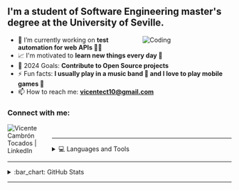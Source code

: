 ## I'm a student of Software Engineering master's degree at the University of Seville.

<img align="right" alt="Coding" width="200" src="https://i.giphy.com/media/qgQUggAC3Pfv687qPC/giphy.webp">

- :toolbox: I’m currently working on **test automation for web APIs :man_technologist:** 
- 📈 I'm motivated to **learn new things every day 🔋**
- 🥅 2024 Goals: **Contribute to Open Source projects**
- ⚡ Fun facts: **I usually play in a music band 🎵 and I love to play mobile games 📱**
- 📫 How to reach me: **vicentect10@gmail.com**

### Connect with me:

[<img align="left" alt="Vicente Cambrón Tocados | LinkedIn" width="100px" src="https://img.shields.io/badge/LinkedIn-0077B5?style=for-the-badge&logo=linkedin&logoColor=white" />][linkedin]

<br />

<hr>
<details>
<summary>💻 Languages and Tools</summary>

<hr>

<div align="center">

<table style="width:100%">
  <tr>
    <th><p align="center">Programming Languages</p></th>
    <td><p align="center">
    		<a href="https://www.java.com" target="_blank" rel="noreferrer"> 
			<img src="https://raw.githubusercontent.com/devicons/devicon/master/icons/java/java-original.svg" alt="java" width="40" height="40"/> 
		</a><a href="https://developer.mozilla.org/en-US/docs/Web/JavaScript" target="_blank" rel="noreferrer"> 
			<img src="https://raw.githubusercontent.com/devicons/devicon/master/icons/javascript/javascript-original.svg" alt="javascript" width="40" height="40"/> 
		</a><a href="https://www.python.org" target="_blank" rel="noreferrer"> 
			<img src="https://raw.githubusercontent.com/devicons/devicon/master/icons/python/python-original.svg" alt="python" width="40" height="40"/> 
		</a>
		<a href="https://www.r-project.org/" target="_blank" rel="noreferrer"> 
			<img src="https://raw.githubusercontent.com/devicons/devicon/master/icons/r/r-original.svg" alt="r" width="40" height="40"/> 
		</a>
		</p>
	</td>
  </tr>
  <tr>
    <th><p align="center">Frontend Development</p></th>
    <td><p align="center">
			 <a href="https://angular.io/" target="_blank" rel="noreferrer"> 
				<img src="https://github.com/vicato2000/vicato2000/assets/65185954/0216a72e-0e71-419d-8ed8-4f0415a0be65" alt="angular" width="40" height="40"/> 
			</a> <a href="https://www.w3.org/html/" target="_blank" rel="noreferrer"> 
				<img src="https://raw.githubusercontent.com/devicons/devicon/master/icons/html5/html5-original-wordmark.svg" alt="html5" width="40" height="40"/> 
			</a>  <a href="https://www.w3schools.com/css/" target="_blank" rel="noreferrer"> 
				<img src="https://raw.githubusercontent.com/devicons/devicon/master/icons/css3/css3-original-wordmark.svg" alt="css3" width="40" height="40"/> 
			</a> <a href="https://getbootstrap.com" target="_blank" rel="noreferrer"> 
				<img src="https://raw.githubusercontent.com/devicons/devicon/master/icons/bootstrap/bootstrap-plain-wordmark.svg" alt="bootstrap" width="40" height="40"/> 
			</a> <a href="https://tailwindcss.com/" target="_blank" rel="noreferrer"> 
				<img src="https://raw.githubusercontent.com/devicons/devicon/master/icons/tailwindcss/tailwindcss-plain.svg" alt="tailwind css" width="40" height="40"/> 
			</a>
		</p>
	</td>
	</tr>
  <tr>
	<th><p align="center">Backend Development</p></th>
    <td><p align="center">
			<a href="https://spring.io/" target="_blank" rel="noreferrer"> 
				<img src="https://www.vectorlogo.zone/logos/springio/springio-icon.svg" alt="spring" width="40" height="40"/> 
			</a>
			<a href="https://www.djangoproject.com/" target="_blank" rel="noreferrer"> 
				<img src="https://raw.githubusercontent.com/devicons/devicon/master/icons/django/django-plain.svg" alt="django" width="40" height="40"/> 
			</a>
	    		<a href="https://nodejs.org/" target="_blank" rel="noreferrer"> 
				<img src="https://raw.githubusercontent.com/devicons/devicon/master/icons/nodejs/nodejs-original.svg" alt="node.js" width="40" height="40"/> 
			</a>
		</p>
	</td>
  </tr>
  <tr>
    <th><p align="center">Platform as a Service(PaaS)</p></th>
    <td><p align="center">
			 <a href="https://www.heroku.com/" target="_blank" rel="noreferrer"> 
				<img src="https://raw.githubusercontent.com/devicons/devicon/master/icons/heroku/heroku-original.svg" alt="heroku" width="40" height="40"/> 
			</a> <a href="https://www.pythonanywhere.com/" target="_blank" rel="noreferrer"> 
				<img src="https://www.pythonanywhere.com/static/anywhere/images/PA-logo-snake-only.svg" alt="pythonanywhere" width="40" height="40"/> 
			</a>
		</p>
	</td>
	</tr>
  <tr>
    <th><p align="center">Database</p></th>
    <td><p align="center">
			<a href="https://mariadb.org/" target="_blank" rel="noreferrer"> 
				<img src="https://www.vectorlogo.zone/logos/mariadb/mariadb-icon.svg" alt="mariadb" width="40" height="40"/> 
			</a> <a href="https://www.mysql.com/" target="_blank" rel="noreferrer"> 
				<img src="https://raw.githubusercontent.com/devicons/devicon/master/icons/mysql/mysql-original-wordmark.svg" alt="mysql" width="40" height="40"/> 
			</a> <a href="https://www.mongodb.com/" target="_blank" rel="noreferrer"> 
				<img src="https://raw.githubusercontent.com/devicons/devicon/master/icons/mongodb/mongodb-original-wordmark.svg" alt="mongodb" width="40" height="40"/>
	    		</a>
		</p>
	</td>
	</tr>
  <tr>
    <th><p align="center">Devops</p></th>
    <td><p align="center">
			<a href="https://www.docker.com/" target="_blank" rel="noreferrer"> 
				<img src="https://raw.githubusercontent.com/devicons/devicon/master/icons/docker/docker-original-wordmark.svg" alt="docker" width="40" height="40"/>
			</a> <a href="https://cloud.google.com" target="_blank" rel="noreferrer"> 
				<img src="https://www.vectorlogo.zone/logos/google_cloud/google_cloud-icon.svg" alt="gcp" width="40" height="40"/> 
			</a> <!-- <a href="https://kubernetes.io" target="_blank" rel="noreferrer"> 
				<img src="https://www.vectorlogo.zone/logos/kubernetes/kubernetes-icon.svg" alt="kubernetes" width="40" height="40"/> 
			</a> --> <a href="https://www.gnu.org/software/bash/" target="_blank" rel="noreferrer"> 
				<img src="https://raw.githubusercontent.com/devicons/devicon/master/icons/bash/bash-original.svg" alt="bash" width="40" height="40"/> 
			</a>
		</p>
	</td>
  </tr>
  <tr>
    <th><p align="center">Software</p></th>
    <td><p align="center">
			<a href="https://www.mathworks.com/" target="_blank" rel="noreferrer"> 
				<img src="https://upload.wikimedia.org/wikipedia/commons/2/21/Matlab_Logo.png" alt="matlab" width="40" height="40"/> 
			</a><a href="https://postman.com" target="_blank" rel="noreferrer"> 
				<img src="https://www.vectorlogo.zone/logos/getpostman/getpostman-icon.svg" alt="postman" width="40" height="40"/> 
			</a>
		</p>
	</td>
	</tr>
  <tr>
    <th><p align="center">Other</p></th>
    <td><p align="center">
			<a href="https://git-scm.com/" target="_blank" rel="noreferrer"> 
				<img src="https://www.vectorlogo.zone/logos/git-scm/git-scm-icon.svg" alt="git" width="40" height="40"/> 
			</a><a href="npmjs" target="_blank" rel="noreferrer"> 
				<img src="https://raw.githubusercontent.com/devicons/devicon/master/icons/npm/npm-original-wordmark.svg" alt="npm" width="40" height="40"/> 
			</a><a href="https://www.linux.org/" target="_blank" rel="noreferrer"> 
				<img src="https://raw.githubusercontent.com/devicons/devicon/master/icons/linux/linux-original.svg" alt="linux" width="40" height="40"/> 
			</a>
		</p>
	</td>
  </tr>
</table>

</div>

</details>

<hr>

<details>
  <summary>:bar_chart: GitHub Stats</summary>

  <hr>
  
  <div align="center">
  
  <p><img align="center" src="https://github-readme-stats.vercel.app/api?username=vicato2000&hide=stars&show_icons=true&title_color=2da0ff&icon_color=fb8c00&text_color=f2e96a&bg_color=3d3846&locale=en" alt="migromarj stats" />
  </p>

  <p><img align="center" src="https://github-readme-streak-stats.herokuapp.com?user=vicato2000&background=3d3846&dates=2da0ff&currStreakNum=f2e96a&ring=2da0ff&sideLabels=f2e96a&sideNums=f2e96a" alt="migromarj" /></p>

  <p><img align="center" src="https://github-readme-stats.vercel.app/api/top-langs/?username=vicato2000&title_color=2da0ff&icon_color=d600ff&text_color=f2e96a&bg_color=3d3846" alt="migromarj" /></p>

</div>

</details>

<hr>

[linkedin]: https://www.linkedin.com/in/vicato
